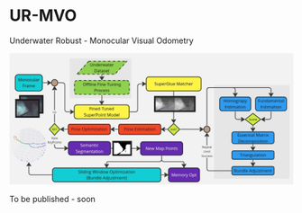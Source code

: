 # UR-MVO
Underwater Robust - Monocular Visual Odometry

![alt text](assets/pipeline.jpg)

To be published - soon

